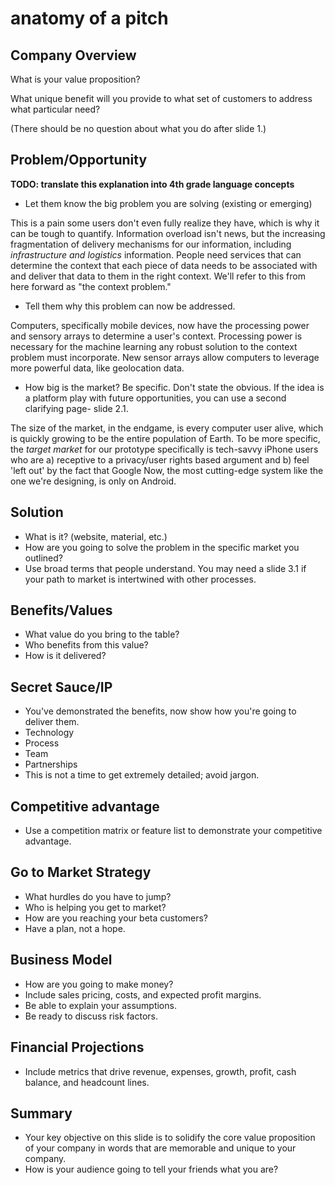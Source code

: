 anatomy of a pitch
===========


## Company Overview
What is your value proposition?

What unique benefit will you provide to what set of customers to address what
particular need?

(There should be no question about what you do after slide 1.)

## Problem/Opportunity
**TODO: translate this explanation into 4th grade language concepts**

- Let them know the big problem you are solving (existing or emerging)

This is a pain some users don't even fully realize they have, which is why it
can be tough to quantify. Information overload isn't news, but the increasing
fragmentation of delivery mechanisms for our information, including 
_infrastructure and logistics_ information. People need services that can
determine the context that each piece of data needs to be associated with and
deliver that data to them in the right context. We'll refer to this from here
forward as "the context problem."

- Tell them why this problem can now be addressed.

Computers, specifically mobile devices, now have the processing power and
sensory arrays to determine a user's context. Processing power is necessary for
the machine learning any robust solution to the context problem must
incorporate. New sensor arrays allow computers to leverage more powerful data, like
geolocation data.

- How big is the market? Be specific. Don't state the obvious. If the idea is
  a platform play with future opportunities, you can use a second clarifying
  page- slide 2.1.

The size of the market, in the endgame, is every computer user alive, which is
quickly growing to be the entire population of Earth. To be more specific, the
_target market_ for our prototype specifically is tech-savvy iPhone users who
are a) receptive to a privacy/user rights based argument and b) feel 'left out'
by the fact that Google Now, the most cutting-edge system like the one we're
designing, is only on Android. 

## Solution

- What is it? (website, material, etc.)
- How are you going to solve the problem in the specific market you outlined?
- Use broad terms that people understand. You may need a slide 3.1 if your path
  to market is intertwined with other processes. 

## Benefits/Values
- What value do you bring to the table?
- Who benefits from this value?
- How is it delivered?

## Secret Sauce/IP
- You've demonstrated the benefits, now show how you're going to deliver them.
- Technology
- Process
- Team
- Partnerships
- This is not a time to get extremely detailed; avoid jargon.

## Competitive advantage
- Use a competition matrix or feature list to demonstrate your competitive
  advantage.

## Go to Market Strategy
- What hurdles do you have to jump?
- Who is helping you get to market?
- How are you reaching your beta customers?
- Have a plan, not a hope.

## Business Model
- How are you going to make money?
- Include sales pricing, costs, and expected profit margins.
- Be able to explain your assumptions.
- Be ready to discuss risk factors.

## Financial Projections
- Include metrics that drive revenue, expenses, growth, profit, cash balance,
  and headcount lines.

## Summary
- Your key objective on this slide is to solidify the core value proposition of
  your company in words that are memorable and unique to your company.
- How is your audience going to tell your friends what you are?

